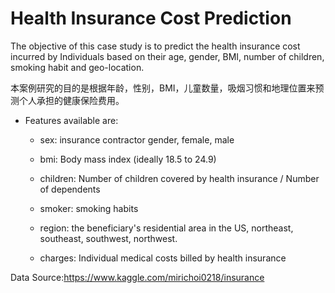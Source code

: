 #  Health Insurance Cost Prediction

The objective of this case study is to predict the health insurance cost incurred by Individuals based on their age, gender, BMI, number of children, smoking habit and geo-location.

本案例研究的目的是根据年龄，性别，BMI，儿童数量，吸烟习惯和地理位置来预测个人承担的健康保险费用。

- Features available are:

    - sex: insurance contractor gender, female, male

    - bmi: Body mass index (ideally 18.5 to 24.9)

    - children: Number of children covered by health insurance / Number of dependents

    - smoker: smoking habits

    - region: the beneficiary's residential area in the US, northeast, southeast, southwest, northwest.

    - charges: Individual medical costs billed by health insurance


Data Source:https://www.kaggle.com/mirichoi0218/insurance
